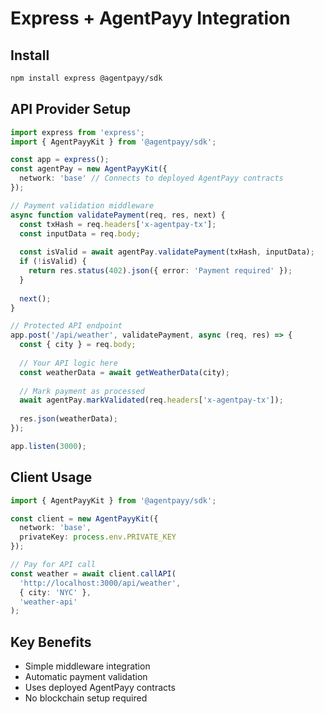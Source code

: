 # Express + AgentPayy Integration

## Install
```bash
npm install express @agentpayy/sdk
```

## API Provider Setup
```typescript
import express from 'express';
import { AgentPayyKit } from '@agentpayy/sdk';

const app = express();
const agentPay = new AgentPayyKit({
  network: 'base' // Connects to deployed AgentPayy contracts
});

// Payment validation middleware
async function validatePayment(req, res, next) {
  const txHash = req.headers['x-agentpay-tx'];
  const inputData = req.body;
  
  const isValid = await agentPay.validatePayment(txHash, inputData);
  if (!isValid) {
    return res.status(402).json({ error: 'Payment required' });
  }
  
  next();
}

// Protected API endpoint
app.post('/api/weather', validatePayment, async (req, res) => {
  const { city } = req.body;
  
  // Your API logic here
  const weatherData = await getWeatherData(city);
  
  // Mark payment as processed
  await agentPay.markValidated(req.headers['x-agentpay-tx']);
  
  res.json(weatherData);
});

app.listen(3000);
```

## Client Usage
```typescript
import { AgentPayyKit } from '@agentpayy/sdk';

const client = new AgentPayyKit({
  network: 'base',
  privateKey: process.env.PRIVATE_KEY
});

// Pay for API call
const weather = await client.callAPI(
  'http://localhost:3000/api/weather',
  { city: 'NYC' },
  'weather-api'
);
```

## Key Benefits
- Simple middleware integration
- Automatic payment validation
- Uses deployed AgentPayy contracts
- No blockchain setup required 